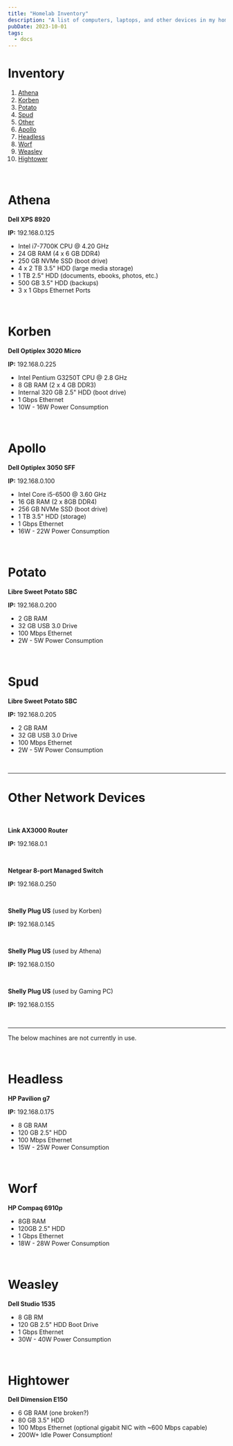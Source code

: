 ```yaml
---
title: "Homelab Inventory"
description: "A list of computers, laptops, and other devices in my homelab."
pubDate: 2023-10-01
tags:
  - docs
---
```


# Inventory

1. [Athena](#athena)
2. [Korben](#korben)
3. [Potato](#potato)
4. [Spud](#spud)
5. [Other](#other)
6. [Apollo](#apollo)
7. [Headless](#headless)
8. [Worf](#worf)
9. [Weasley](#weasley)
10. [Hightower](#hightower)

<br>

<div id='athena'/>

# Athena

**Dell XPS 8920**

**IP:** 192.168.0.125

- Intel i7-7700K CPU @ 4.20 GHz
- 24 GB RAM (4 x 6 GB DDR4)
- 250 GB NVMe SSD (boot drive)
- 4 x 2 TB 3.5" HDD (large media storage)
- 1 TB 2.5" HDD (documents, ebooks, photos, etc.)
- 500 GB 3.5" HDD (backups)
- 3 x 1 Gbps Ethernet Ports

<br>

<div id='korben'/>

# Korben

**Dell Optiplex 3020 Micro**

**IP:** 192.168.0.225

- Intel Pentium G3250T CPU @ 2.8 GHz
- 8 GB RAM (2 x 4 GB DDR3)
- Internal 320 GB 2.5" HDD (boot drive)
- 1 Gbps Ethernet
- 10W - 16W Power Consumption

<br>

<div id='apollo'/>

# Apollo

**Dell Optiplex 3050 SFF**

**IP:** 192.168.0.100

- Intel Core i5-6500 @ 3.60 GHz
- 16 GB RAM (2 x 8GB DDR4)
- 256 GB NVMe SSD (boot drive)
- 1 TB 3.5" HDD (storage)
- 1 Gbps Ethernet
- 16W - 22W Power Consumption

<br>

<div id='potato'/>

# Potato

**Libre Sweet Potato SBC**

**IP:** 192.168.0.200

- 2 GB RAM
- 32 GB USB 3.0 Drive
- 100 Mbps Ethernet
- 2W - 5W Power Consumption

<br>

<div id='spud'/>

# Spud

**Libre Sweet Potato SBC**

**IP:** 192.168.0.205

- 2 GB RAM
- 32 GB USB 3.0 Drive
- 100 Mbps Ethernet
- 2W - 5W Power Consumption

<br>

<hr>

<div id='other'/>

# Other Network Devices

<br>

**Link AX3000 Router**

**IP:** 192.168.0.1

<br>

**Netgear 8-port Managed Switch**

**IP:** 192.168.0.250

<br>

**Shelly Plug US** (used by Korben)

**IP:** 192.168.0.145

<br>

**Shelly Plug US** (used by Athena)

**IP:** 192.168.0.150

<br>

**Shelly Plug US** (used by Gaming PC)

**IP:** 192.168.0.155

<br>

<hr>

The below machines are not currently in use.

<br>

<div id='headless'/>

# Headless

**HP Pavilion g7**

**IP:** 192.168.0.175

- 8 GB RAM
- 120 GB 2.5" HDD
- 100 Mbps Ethernet
- 15W - 25W Power Consumption

<br>

<div id='worf'/>

# Worf

**HP Compaq 6910p**

- 8GB RAM
- 120GB 2.5" HDD
- 1 Gbps Ethernet
- 18W - 28W Power Consumption

<br>

<div id='weasley'/>

# Weasley

**Dell Studio 1535**

- 8 GB RM
- 120 GB 2.5" HDD Boot Drive
- 1 Gbps Ethernet
- 30W - 40W Power Consumption

<br>

<div id='hightower'/>

# Hightower

**Dell Dimension E150**

- 6 GB RAM (one broken?)
- 80 GB 3.5" HDD
- 100 Mbps Ethernet (optional gigabit NIC with ~600 Mbps capable)
- 200W+ Idle Power Consumption!
